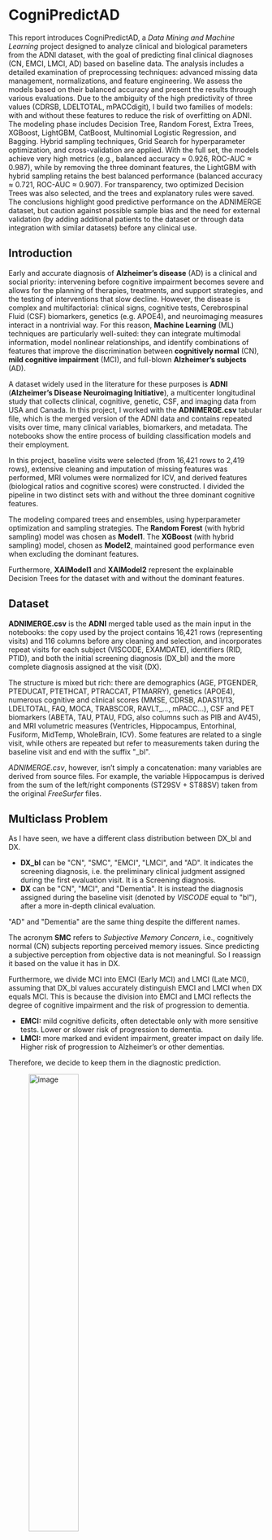 # CogniPredictAD
This report introduces CogniPredictAD, a *Data Mining and Machine Learning* project designed to analyze clinical and biological parameters from the ADNI dataset, with the goal of predicting final clinical diagnoses (CN, EMCI, LMCI, AD) based on baseline data.
The analysis includes a detailed examination of preprocessing techniques: advanced missing data management, normalizations, and feature engineering. We assess the models based on their balanced accuracy and present the results through various evaluations.
Due to the ambiguity of the high predictivity of three values (CDRSB, LDELTOTAL, mPACCdigit), I build two families of models: with and without these features to reduce the risk of overfitting on ADNI.
The modeling phase includes Decision Tree, Random Forest, Extra Trees, XGBoost, LightGBM, CatBoost, Multinomial Logistic Regression, and Bagging. Hybrid sampling techniques, Grid Search for hyperparameter optimization, and cross-validation are applied. With the full set, the models achieve very high metrics (e.g., balanced accuracy ≈ 0.926, ROC-AUC ≈ 0.987), while by removing the three dominant features, the LightGBM with hybrid sampling retains the best balanced performance (balanced accuracy ≈ 0.721, ROC-AUC ≈ 0.907). For transparency, two optimized Decision Trees was also selected, and the trees and explanatory rules were saved.
The conclusions highlight good predictive performance on the ADNIMERGE dataset, but caution against possible sample bias and the need for external validation (by adding additional patients to the dataset or through data integration with similar datasets) before any clinical use.


## Introduction
Early and accurate diagnosis of **Alzheimer’s disease** (AD) is a clinical and social priority: intervening before cognitive impairment becomes severe and allows for the planning of therapies, treatments, and support strategies, and the testing of interventions that slow decline. However, the disease is complex and multifactorial: clinical signs, cognitive tests, Cerebrospinal Fluid (CSF) biomarkers, genetics (e.g. APOE4), and neuroimaging measures interact in a nontrivial way. For this reason, **Machine Learning** (ML) techniques are particularly well-suited: they can integrate multimodal information, model nonlinear relationships, and identify combinations of features that improve the discrimination between **cognitively normal** (CN), **mild cognitive impairment** (MCI), and full-blown **Alzheimer’s subjects** (AD).

A dataset widely used in the literature for these purposes is **ADNI** (**Alzheimer’s Disease Neuroimaging Initiative**), a multicenter longitudinal study that collects clinical, cognitive, genetic, CSF, and imaging data from USA and Canada. In this project, I worked with the **ADNIMERGE.csv** tabular file, which is the merged version of the ADNI data and contains repeated visits over time, many clinical variables, biomarkers, and metadata. The notebooks show the entire process of building classification models and their employment.

In this project, baseline visits were selected (from 16,421 rows to 2,419 rows), extensive cleaning and imputation of missing features was performed, MRI volumes were normalized for ICV, and derived features (biological ratios and cognitive scores) were constructed. I divided the pipeline in two distinct sets with and without the three dominant cognitive features.

The modeling compared trees and ensembles, using hyperparameter optimization and sampling strategies. The **Random Forest** (with hybrid sampling) model was chosen as **Model1**. The **XGBoost** (with hybrid sampling) model, chosen as **Model2**, maintained good performance even when excluding the dominant features.

Furthermore, **XAIModel1** and **XAIModel2** represent the explainable Decision Trees for the dataset with and without the dominant features.


## Dataset
**ADNIMERGE.csv** is the **ADNI** merged table used as the main input in the notebooks: the copy used by the project contains 16,421 rows (representing visits) and 116 columns before any cleaning and selection, and incorporates repeat visits for each subject (VISCODE, EXAMDATE), identifiers (RID, PTID), and both the initial screening diagnosis (DX_bl) and the more complete diagnosis assigned at the visit (DX).

The structure is mixed but rich: there are demographics (AGE, PTGENDER, PTEDUCAT, PTETHCAT, PTRACCAT, PTMARRY), genetics (APOE4), numerous cognitive and clinical scores (MMSE, CDRSB, ADAS11/13, LDELTOTAL, FAQ, MOCA, TRABSCOR, RAVLT\_…, mPACC…), CSF and PET biomarkers (ABETA, TAU, PTAU, FDG, also columns such as PIB and AV45), and MRI volumetric measures (Ventricles, Hippocampus, Entorhinal, Fusiform, MidTemp, WholeBrain, ICV). Some features are related to a single visit, while others are repeated but refer to measurements taken during the baseline visit and end with the suffix "\_bl".

*ADNIMERGE.csv*, however, isn’t simply a concatenation: many variables are derived from source files. For example, the variable Hippocampus is derived from the sum of the left/right components (ST29SV + ST88SV) taken from the original *FreeSurfer* files.


## Multiclass Problem
As I have seen, we have a different class distribution between DX_bl and DX.
- **DX_bl** can be "CN", "SMC", "EMCI", "LMCI", and "AD". It indicates the screening diagnosis, i.e. the preliminary clinical judgment assigned during the first evaluation visit. It is a Screening diagnosis.
- **DX** can be "CN", "MCI", and "Dementia". It is instead the diagnosis assigned during the baseline visit (denoted by *VISCODE* equal to "bl"), after a more in-depth clinical evaluation.

"AD" and "Dementia" are the same thing despite the different names.

The acronym **SMC** refers to *Subjective Memory Concern*, i.e., cognitively normal (CN) subjects reporting perceived memory issues. Since predicting a subjective perception from objective data is not meaningful. So I reassign it based on the value it has in DX.

Furthermore, we divide MCI into EMCI (Early MCI) and LMCI (Late MCI), assuming that DX_bl values accurately distinguish EMCI and LMCI when DX equals MCI. This is because the division into EMCI and LMCI reflects the degree of cognitive impairment and the risk of progression to dementia.
- **EMCI:** mild cognitive deficits, often detectable only with more sensitive tests. Lower or slower risk of progression to dementia.
- **LMCI:** more marked and evident impairment, greater impact on daily life. Higher risk of progression to Alzheimer’s or other dementias.

Therefore, we decide to keep them in the diagnostic prediction.

<figure id="fig:pie-chart-dx" data-latex-placement="H">
<p><img src="doc/images/DX_pie_chart.png" style="width:48.0%" alt="image" />
<span id="fig:pie-chart-dx" data-label="fig:pie-chart-dx"></span></p>
</figure>

**Ultimately, our target variable will be a modified version of the *DX* column, which can now take on four values: "CN", "EMCI", "LMCI", and "AD." This makes our problem a multiclass problem.**


## Data Exploration
Explorations reveal that the dataset has 16,421 rows and 116 columns. However, these records represent the various visits, and we are only interested in the baseline ones. The dataset contains 2,419 useful patients (using "useful" means those who did not have a NULL baseline diagnosis) for the proposed problem.

Many columns contain significant percentages of missing cases. The diagnostic classes of the baseline sample are unbalanced, but not extremely unbalanced.

Demographic and risk analyses show bias in the ADNI sample. Ethnicity is heavily skewed toward white subjects, with high average levels of education, and many married individuals. There are more men than women, but overall the number is not disproportionate. All this, however, implies that models may perform worse on more heterogeneous clinical populations.

The *Data Exploration* was then divided into three parts:
1.  the preliminary data exploration of the raw dataset;
2.  the data exploration after splitting and preparing the actual dataset;
3.  the data exploration after Preprocessing to select the classification models.


## Data Preprocessing
We divided the *Preprocessing* into two phases.

In the first phase, which involved preparing the dataset, we performed all the transformations and cleaning operations that did not involve the risk of *data leakage*, applying them to the entire dataset before splitting it into training and testing.

In the second phase, however, we applied the transformations that could introduce data leakage exclusively to the training set, with the sole exception of imputing missing values: in this case, the *KNN* Imputer was trained on the training set and then used for both training and testing, to ensure consistency and avoid leakage. Preprocessing has in turn been divided into: *Data Cleaning*, *Data Transformation*, *Outlier Detection* and *Data Reduction*.

### Data Preparation
- **Selection of baseline visits only:** The first clinical-operational choice was to work only on baseline visits (VISCODE == "bl"), because the goal is to predict the diagnosis based on the information collected at the first visit;
- **SMC diagnosis management:** Records with *DX_bl* = SMC were realigned using the DX variable, but ultimately all have been classified as "CN". We already explained why in the reasons stated in the chapter "Multiclass Problem";
- **Consolidating bl columns:** Clean up duplicates and merge "baseline" values into "main" columns;
- **Error handling:** Deleted the row with RAVLT_perc_forgetting = -316.667 and RAVLT_forgetting = -19;
- **Text category cleaning (ethnicity, race, marriage):** String values standardized to improve readability and avoid inconsistencies;
- **Encoding of categorical variables:** One-hot encoding (PTETHCAT, PTMARRY), binary mapping (PTGENDER: Male=1, Female=0) and ordinal encoding for DX (CN=0, EMCI=1, LMCI=2, AD=3).
- **Preliminary Feature Reduction:** Removal of columns not relevant to the diagnosis;
- **Splitting train/test:** *Separation into training and test sets while avoiding leakage.*

### Data Cleaning
- **Handling missing values:** Identifying percentages of missing values and using KNN Imputer for continuous variables ;
- **Numeric Value Conversion:** Convert cognitive scales and age from float to int, correcting for approximations due to imputation or format errors.

### Data Transformation
- **Creation of new CSF metrics:** *TAU/ABETA* and *PTAU/ABETA* ratios more predictive than single measures according to the literature;
- **MRI normalization to ICV (Intracranial Volume):** Necessary to correct for differences due to gender and cranial size.

### Outlier Detection
- **Univariate Analysis:** use IQR and Z-score for each column to find outliers;
- **Multivariate Analysis:** Constructs groups (EcogPt, EcogSP, Neuropsych, MRI, MRI/ICV, CSF, CSF/ABETA, mPACC), applies *LOF* and *DBSCAN* to normalized data (*RobustScaler*). Only data points reported by both techniques and with a *LOF_score* greater than 2 are kept to flag them as "extreme";
- **Cleaning up problematic outliers:** Outliers with values that were clearly out of range and therefore deemed highly unlikely were replaced with the mean by class.

### Data Reduction
- **Removal of redundant features:** *ADAS11*, *ADASQ4*, *EcogPtTotal*, *EcogSPTotal*, *mPACCtrailsB*, and *TAU* were removed because they had a high correlation with other features and their informative value was low;
- **Attribute Subset Selection:** I apply four selection methods to the train: *Pearson correlation* (\|*r*\| ≥ 0.6), *mutual information* (top 25), *SelectKBest with Kruskal–Wallis H-test* (*k* = 25), and *Recursive Feature Elimination* (RFE with Random Forest). It combines the results by counting how many times each feature appears and retains those selected at least three times, plus other features deemed useful even though they were counted less frequently.

### Some Considerations
#### Correlation
The dataset contains groups of highly correlated variables (e.g., different neuropsychological scores, ECG components, and MRI volumetric measurements). Rather than eliminating them through aggressive reduction, I decided to retain them and rely on models that are intrinsically robust to correlation.
This choice was motivated by two main reasons:
1.  **Clinical interpretability:** Correlated variables can describe different facets of the same function or biomarker. Removing them would impoverish medical interpretation;
2.  **Complementary predictive value:** Even correlated measures may contain specific variance useful for distinguishing clinical subgroups.

#### Normalization
During the data preparation process, no global normalization or standardization was applied to all variables.
This choice was driven by one reason: I wanted to **preserve the clinical interpretability**. Maintaining variables in their original units facilitates the medical interpretation of the results and comparability with clinical reference values. Normalization would have made it more difficult to attribute direct clinical significance to the transformed values.

#### Binning
Binning was not applied because it would have reduced the useful information and discriminatory power of continuous variables. The models used already capture nonlinearities and thresholds, so prior discretization is unnecessary and could introduce artifacts.

#### Attributes Table
| **Attribute** | **Description** | **Category** |
|:---|:---|:---|
| DX | Clinical diagnosis at the time of visit: CN, SMC, EMCI, LMCI, AD | Diagnosis |
| AGE | Participant’s age at time of visit | Demographics |
| PTGENDER | Participant’s gender (Male/Female) | Demographics |
| PTEDUCAT | Years of formal education completed | Demographics |
| APOE4 | Number of APOE *ε*<!-- -->4 alleles (0, 1, or 2), a genetic risk factor for Alzheimer’s | Demographics |
| MMSE | Mini-Mental State Examination score (0–30, higher = better) | Clinical Scores |
| CDRSB | Clinical Dementia Rating - Sum of Boxes (0–18, higher = worse) | Clinical Scores |
| ADAS13 | ADAS-Cog 13-item total score (higher = worse) | Clinical Scores |
| LDELTOTAL | Logical Memory II delayed recall total score | Clinical Scores |
| FAQ | Functional Activities Questionnaire – functional impairment score | Clinical Scores |
| MOCA | Montreal Cognitive Assessment – global cognitive function (0–30) | Clinical Scores |
| TRABSCOR | Trail Making Test Part B – time in seconds (higher = worse) | Clinical Scores |
| RAVLT_immediate | RAVLT total immediate recall score (sum over 5 trials) | Clinical Scores |
| RAVLT_learning | Learning score (Trial 5 minus Trial 1 of RAVLT) | Clinical Scores |
| RAVLT_perc_forgetting |   Percent forgetting from RAVLT (higher = worse) | Clinical Scores |
| mPACCdigit | Modified Preclinical Alzheimer’s Cognitive Composite – Digit Symbol test | Composite Scores |
| EcogPtMem | Subject self-reported memory complaints (ECog) | ECogPT |
| EcogPtLang | Subject self-reported language difficulties (ECog) | ECogPT |
| EcogPtVisspat | Subject self-reported visuospatial difficulties (ECog) | ECogPT |
| EcogPtPlan | Subject self-reported planning difficulties (ECog) | ECogPT |
| EcogPtOrgan | Subject self-reported organizational issues (ECog) | ECogPT |
| EcogPtDivatt | Subject self-reported divided attention issues (ECog) | ECogPT |
| EcogSPMem | Informant-reported memory complaints (ECog) | ECogSP |
| EcogSPLang | Informant-reported language issues (ECog) | ECogSP |
| EcogSPVisspat | Informant-reported visuospatial issues (ECog) | ECogSP |
| EcogSPPlan | Informant-reported planning problems (ECog) | ECogSP |
| EcogSPOrgan | Informant-reported organization issues (ECog) | ECogSP |
| EcogSPDivatt | Informant-reported divided attention issues (ECog) | ECogSP |
| FDG | FDG PET SUVR – brain glucose metabolism | Biomarkers |
| PTAU/ABETA | CSF phosphorylated tau protein/A*β*<!-- -->42 ratio | Biomarkers |
| Hippocampus/ICV | Volume of hippocampus/Intracranial volume ratio from MRI | MRI |
| Entorhinal/ICV | Volume of the entorhinal cortex/Intracranial volume ratio from MRI | MRI |
| Fusiform/ICV | Fusiform gyrus volume/Intracranial volume ratio from MRI | MRI |
| MidTemp/ICV | Middle temporal gyrus volume/Intracranial volume ratio from MRI | MRI |
| Ventricles/ICV | Volume of ventricles/Intracranial volume ratio from MRI | MRI |
| WholeBrain/ICV | Whole brain volume/Intracranial volume ratio from MRI | MRI |

## Model Selection
The following classification algorithms were chosen:
1.  **Decision Tree:** This model constructs a series of "if → then" rules (split on individual features) to separate classes using a binary tree. Each leaf of the tree corresponds to a prediction. It was chosen because it is immediately interpretable (*XAI*);
2.  **Random Forest:** Builds many different decision trees on subsamples of the data and averages their predictions. This reduces variance compared to a single tree and improves robustness to noise, outliers, and collinearity;
3.  **Extra Trees:** Similar to Random Forest but chooses more random splits, increasing diversity among trees and often reducing overfitting on noisy features. It was tested to compare with Random Forest and evaluate whether increased randomness improved generalization across the dataset;
4.  **XGBoost:** A boosting algorithm that builds trees sequentially, each improving the errors of the previous one. It is highly efficient, regularized, and capable of capturing nonlinear interactions between variables, while also controlling overfitting;
5.  **LightGBM:** A gradient boosting implementation designed to be very fast and scalable. It uses techniques (leaf-wise splitting, binning) that make it particularly efficient on heterogeneous datasets;
6.  **CatBoost:** A boosting variant that natively handles categorical variables and has robust default hyperparameters to reduce overfitting. It is suitable for working with clinical data;
7.  **Multinomial Logistic Regression:** A linear model that estimates the probabilities of membership in each class using a linear combination of features. It requires feature standardization to function properly, which was ensured with StandardScaler in the pipeline. It was included as a simple and interpretable statistical baseline, useful for comparing whether the gain from complex models is consistent with a linear solution;
8.  **Bagging:** An ensemble approach that trains several models on different bootstrap samples drawn from the dataset, and then combines their outputs by averaging. The main effect is a reduction in model variance, leading to more stable predictions. It was selected because, in clinical datasets where variability and noise are substantial, bagging provides a straightforward way to assess how much predictive stability can be gained simply by aggregating multiple weak learners.


## Hyperparameter Selection and Hybrid Sampling
### Grid Search
To optimize the performance of the classifiers, a **Grid Search** procedure with layered cross-validation was adopted. Grid Search was chosen because it allows for a systematic and controlled exploration of the most relevant hyperparameters for each model, ensuring reproducibility and the ability to transparently compare the tested configurations.

### Hybrid Sampling
The dataset also presented a slight imbalance in diagnostic classes, as already discussed in the "Multiclass Problem" chapter.

To address this problem, a **Hybrid Sampling strategy** was applied, combining:

1.  **RUS** to reduce the number of instances in the majority classes, preventing the dataset from becoming excessively biased toward synthetic examples;

2.  **SMOTENC** to generate new synthetic examples of the minority classes, taking into account the mixed nature of the variables (continuous and categorical).

I kept the "old" dataset (the one obtained with Preprocessing) and the "new" one (the resampled one) and tried Hyperparameter Tuning on both.

### The problem with CDRSB, LDELTOTAL, and mPACCdigit
The cognitive scores *CDRSB*, *LDELTOTAL* and *mPACCdigit* show exceptionally high predictive power compared to the rest. While this may be advantageous in terms of model accuracy, it also raises the concern of feature dominance: **a small number of variables may disproportionately drive the predictions, while many others contribute minimally**. This imbalance can lead to a form of local overfitting, where **models appear highly effective on the ADNI dataset but lose performance when applied to more heterogeneous clinical populations or external data.**

**However, this assumption cannot be verified, as it is equally possible that these three variables are genuine strong predictors of Alzheimer’s diagnosis.**

So the issue does not reflect a weakness of the cognitive measures themselves, but rather the possibility of dataset bias: the strength of these predictors may be tied to the specific characteristics of ADNI rather than to generalizable diagnostic patterns.

To address this, the modeling strategy should consider two complementary approaches:

1.  building a predictive model that leverages these dominant variables;

2.  building an alternative model that excludes them.

Hybrid Sampling will be applied to both datasets and then I will compare whether the standard models or the resampled models performs better on the test set.

### Hyperparameter Optimization
In practice, I will end up with two models: one that can also use CDRSB, LDELTOTAL, and mPACCdigit, chosen from the standard and resampled models, and one that doesn’t use CDRSB, LDELTOTAL, and mPACCdigit, chosen from the standard and resampled models.

Therefore, I need to run four Grid Searches. For each model, a large set of hyperparameter configurations was defined to explore, often with thousands of possible combinations. Optimization was conducted through five-fold cross-validation, with different metrics depending on the scenario: *F1 Macro* when the most predictive variables were present, *Balanced Accuracy* in the most restrictive experiments, and *F1 Macro*.

*F1 Macro* assigns equal weight to each class and simultaneously punishes low precision or low recall. It is therefore suitable when a few strong features can "inflate" the accuracy without ensuring fairness between classes.

*Balanced Accuracy* is insensitive to prevalence and less dependent on precision. In the absence of dominant features, it directs the optimization to correctly retrieve all classes.

At the end of the Grid Search, the optimal parameters found for each model were used to instantiate the “final” versions of the classifiers and produce subsequent evaluations.


## Classification
### Building Models
From the Grid Search, the best estimators, their parameters, and scores were collected for each model. These best-estimators were saved and then retrained and evaluated via 5-fold cross-validation, which produced several reports (confusion matrices, per-class metrics, accuracy, balanced accuracy, and ROC-AUC) and repeated evaluations for stability.

So we built four models for each algorithm seen before: one unsampled with the three feature, one sampled with the three feature, one unsampled without the three feature and one sampled without the three feature.

### Explainability
A method is called to generate *SHAP* summary plots on each model.

**The three clinical scores dominate the explanations when present**.
SHAP plots calculated on models trained on the version with CDRSB, LDELTOTAL, and mPACCdigit clearly show that these three variables are the most important in absolute terms, far above the other features. The SHAP summary plots also highlight that the direction of the effect is consistent i.e., worse values for these scores bias the prediction toward more severe classes.

**When the three scores are removed**, biomarkers, demographics, and structural measures emerge.
In the graphs produced on the version without those three scores, the feature ranking changes: **MMSE, FAQ, MOCA, ADAS13, and EcogSPMem become extremely relevant**. Also relevant are CSF (TAU/ABETA or PTAU/ABETA ratio), APOE4, and some MRI measures normalized for ICV (e.g., Hippocampus/ICV, Ventricles/ICV, WholeBrain/ICV).

The tree diagrams and exported rule files highlight that Decision Trees separate classes using thresholds on a few features (often one of the three clinical scores when present, otherwise a combination of biomarkers and cognitive tests).

The rules are therefore easily interpretable and useful for communicating "if → then" statements to clinical staff.

The balancing effect (*hybrid sampling*) is visible in the importances and local explanations.
Comparing the plots for models with and without hybrid sampling shows a modest change in the ranking: **sampling tends to increase the relative importance of features that help identify less represented classes**.

### Results
We evaluated the newly built models on the train dataset, on 5-fold-cross validation and on test dataset. However, for the final evaluation I mainly relied on the explainability and the results of the test set through the following statistics: *Balanced Accuracy, F1 Score (macro), Accuracy, Precision (weighted), Recall (weighted), F1 Score (weighted), and ROC AUC (macro)*. The evaluation plots and confusion matrices are on the following pages, included with the evaluation tables of the statistics on the test dataset.

The following pages contain the graphs and tables that led to the final evaluation.

**The models ending with 1 were trained on the dataset with Hybrid Sampling, while those ending with 0 were not.**

**Although the models with CDRSB, LDELTOTAL, and mPACCdigit and those without CDRSB, LDELTOTAL, and mPACCdigit have the same names (e.g., XGBoost0, XGBoost1, ExtraTrees0, RandomForest1, and so on), they are actually distinct models born from distinct classifiers. Models with CDRSB, LDELTOTAL, and mPACCdigit are in the "results/all_models/1" folder, and those without are in the  
"results/all_models/2" folder.**

<figure id="fig:Evaluation with CDRSB, LDELTOTAL, and mPACCdigit" data-latex-placement="H">
<p><img src="doc/images/1_Evaluation.png" style="width:65.0%" alt="image" />
<span id="fig:Evaluation with CDRSB, LDELTOTAL, and mPACCdigit" data-label="fig:Evaluation with CDRSB, LDELTOTAL, and mPACCdigit"></span></p>
<figcaption>Evaluation of Balanced Accuracies with CDRSB, LDELTOTAL, and mPACCdigit (from folder results/all_models/1)</figcaption>
</figure>

<figure id="fig:Evaluation without CDRSB, LDELTOTAL, and mPACCdigit" data-latex-placement="H">
<p><img src="doc/images/2_Evaluation.png" style="width:65.0%" alt="image" />
<span id="fig:Evaluation without CDRSB, LDELTOTAL, and mPACCdigit" data-label="fig:Evaluation without CDRSB, LDELTOTAL, and mPACCdigit"></span></p>
<figcaption>Evaluation of Balanced Accuracies without CDRSB, LDELTOTAL, and mPACCdigit (from folder results/all_models/2)</figcaption>
</figure>

<figure id="fig:Confusion Matrix with CDRSB, LDELTOTAL, and mPACCdigit" data-latex-placement="H">
<p><img src="doc/images/1_Confusion_Matrix.png" style="width:100.0%" alt="image" />
<span id="fig:Confusion Matrix with CDRSB, LDELTOTAL, and mPACCdigit" data-label="fig:Confusion Matrix with CDRSB, LDELTOTAL, and mPACCdigit"></span></p>
<figcaption>Confusion Matrix with CDRSB, LDELTOTAL, and mPACCdigit (from folder results/all_models/1)</figcaption>
</figure>

<figure id="fig:Normalized Confusion Matrix with CDRSB, LDELTOTAL, and mPACCdigit" data-latex-placement="H">
<p><img src="doc/images/1_Confusion_Matrix_Normalized.png" style="width:100.0%" alt="image" />
<span id="fig:Normalized Confusion Matrix with CDRSB, LDELTOTAL, and mPACCdigit" data-label="fig:Normalized Confusion Matrix with CDRSB, LDELTOTAL, and mPACCdigit"></span></p>
<figcaption>Normalized Confusion Matrix with CDRSB, LDELTOTAL, and mPACCdigit (from folder results/all_models/1)</figcaption>
</figure>

<figure id="fig:Confusion Matrix without CDRSB, LDELTOTAL, and mPACCdigit" data-latex-placement="H">
<p><img src="doc/images/2_Confusion_Matrix.png" style="width:100.0%" alt="image" />
<span id="fig:Confusion Matrix without CDRSB, LDELTOTAL, and mPACCdigit" data-label="fig:Confusion Matrix without CDRSB, LDELTOTAL, and mPACCdigit"></span></p>
<figcaption>Confusion Matrix without CDRSB, LDELTOTAL, and mPACCdigit (from folder results/all_models/2)</figcaption>
</figure>

<figure id="fig:Normalized Confusion Matrix without CDRSB, LDELTOTAL, and mPACCdigit" data-latex-placement="H">
<p><img src="doc/images/2_Confusion_Matrix_Normalized.png" style="width:100.0%" alt="image" />
<span id="fig:Normalized Confusion Matrix without CDRSB, LDELTOTAL, and mPACCdigit" data-label="fig:Normalized Confusion Matrix without CDRSB, LDELTOTAL, and mPACCdigit"></span></p>
<figcaption>Normalized Confusion Matrix without CDRSB, LDELTOTAL, and mPACCdigit (from folder results/all_models/2)</figcaption>
</figure>

*M_L_R is for Multinomial_Logistic_Regression.*

**With CDRSB, LDELTOTAL, and mPACCdigit (from folder results/all_models/1)**
| Model           | Accuracy | Balanced Accuracy | Precision (weighted) | Recall (weighted) | F1 Score (weighted) | F1 Score (macro) | ROC AUC (macro) |
| --------------- | -------- | ----------------- | -------------------- | ----------------- | ------------------- | ---------------- | --------------- |
| Random\_Forest1 | 0.9256   | 0.9198            | 0.9271               | 0.9256            | 0.9258              | 0.9169           | 0.9865          |
| Extra\_Trees1   | 0.9236   | 0.9188            | 0.9250               | 0.9236            | 0.9240              | 0.9143           | 0.9862          |
| XGBoost0        | 0.9277   | 0.9168            | 0.9284               | 0.9277            | 0.9275              | 0.9180           | 0.9876          |
| Random\_Forest0 | 0.9298   | 0.9163            | 0.9310               | 0.9298            | 0.9294              | 0.9205           | 0.9839          |
| XGBoost1        | 0.9236   | 0.9153            | 0.9244               | 0.9236            | 0.9237              | 0.9138           | 0.9868          |
| Extra\_Trees0   | 0.9236   | 0.9132            | 0.9240               | 0.9236            | 0.9236              | 0.9136           | 0.9884          |
| CatBoost1       | 0.9194   | 0.9128            | 0.9205               | 0.9194            | 0.9197              | 0.9102           | 0.9875          |
| LightGBM1       | 0.9194   | 0.9116            | 0.9202               | 0.9194            | 0.9195              | 0.9095           | 0.9871          |
| CatBoost0       | 0.9215   | 0.9090            | 0.9219               | 0.9215            | 0.9212              | 0.9108           | 0.9887          |
| LightGBM0       | 0.9194   | 0.9048            | 0.9207               | 0.9194            | 0.9189              | 0.9075           | 0.9843          |
| Bagging0        | 0.9194   | 0.9041            | 0.9224               | 0.9194            | 0.9192              | 0.9079           | 0.9844          |
| Bagging1        | 0.9050   | 0.8953            | 0.9062               | 0.9050            | 0.9053              | 0.8930           | 0.9835          |
| Decision\_Tree1 | 0.8988   | 0.8930            | 0.9015               | 0.8988            | 0.8995              | 0.8862           | 0.9803          |
| M\_L\_R1        | 0.8781   | 0.8731            | 0.8831               | 0.8781            | 0.8785              | 0.8629           | 0.9806          |
| Decision\_Tree0 | 0.8760   | 0.8722            | 0.8813               | 0.8760            | 0.8771              | 0.8615           | 0.9746          |
| M\_L\_R0        | 0.8740   | 0.8720            | 0.8811               | 0.8740            | 0.8748              | 0.8598           | 0.9815          |


**Without CDRSB, LDELTOTAL, and mPACCdigit (from folder results/all_models/2)**
| Model           | Accuracy | Balanced Accuracy | Precision (weighted) | Recall (weighted) | F1 Score (weighted) | F1 Score (macro) | ROC AUC (macro) |
| --------------- | -------- | ----------------- | -------------------- | ----------------- | ------------------- | ---------------- | --------------- |
| XGBoost1        | 0.7355   | 0.7210            | 0.7458               | 0.7355            | 0.7392              | 0.7172           | 0.9071          |
| Extra\_Trees0   | 0.7376   | 0.7172            | 0.7383               | 0.7376            | 0.7368              | 0.7140           | 0.9093          |
| LightGBM1       | 0.7252   | 0.7163            | 0.7400               | 0.7252            | 0.7301              | 0.7098           | 0.9081          |
| Extra\_Trees1   | 0.7190   | 0.7064            | 0.7285               | 0.7190            | 0.7211              | 0.6988           | 0.9068          |
| Bagging1        | 0.7252   | 0.7059            | 0.7282               | 0.7252            | 0.7258              | 0.7043           | 0.9038          |
| M\_L\_R0        | 0.7190   | 0.6999            | 0.7188               | 0.7190            | 0.7172              | 0.6970           | 0.9071          |
| XGBoost0        | 0.7397   | 0.6990            | 0.7287               | 0.7397            | 0.7314              | 0.7033           | 0.9126          |
| Random\_Forest0 | 0.7169   | 0.6972            | 0.7173               | 0.7169            | 0.7159              | 0.6919           | 0.9053          |
| M\_L\_R1        | 0.7087   | 0.6959            | 0.7160               | 0.7087            | 0.7093              | 0.6900           | 0.9037          |
| CatBoost1       | 0.7066   | 0.6930            | 0.7180               | 0.7066            | 0.7106              | 0.6894           | 0.9092          |
| Random\_Forest1 | 0.7025   | 0.6869            | 0.7116               | 0.7025            | 0.7045              | 0.6809           | 0.9040          |
| LightGBM0       | 0.7293   | 0.6821            | 0.7127               | 0.7293            | 0.7152              | 0.6827           | 0.9123          |
| Bagging0        | 0.7231   | 0.6738            | 0.7138               | 0.7231            | 0.7131              | 0.6824           | 0.9040          |
| CatBoost0       | 0.7231   | 0.6734            | 0.7089               | 0.7231            | 0.7101              | 0.6786           | 0.9093          |
| Decision\_Tree1 | 0.6405   | 0.6521            | 0.6881               | 0.6405            | 0.6522              | 0.6357           | 0.8567          |
| Decision\_Tree0 | 0.6612   | 0.6464            | 0.6904               | 0.6612            | 0.6726              | 0.6547           | 0.8380          |



### Final Decision
For the dataset containing the three highly predictive cognitive scores (CDRSB, LDELTOTAL, mPACCdigit), ***Random_Forest1*** (**the RF trained with the hybrid sampling strategy**) was chosen as the main model, and ***Decision_Tree1*** (**the version with sampling**) was chosen as the reference XAI model. This choice is motivated by very high test metrics (balanced accuracy, F1, ROC-AUC) that show the best sensitive tradeoff between classes.
**Model1.pkl and XAIModel1.pkl are respectively Random_Forest1 and Decision_Tree1.**

For the dataset where those three cognitive scores were removed, the model that maintained the best performance was ***XGBoost1*** (XGBoost with hybrid sampling), and, again, ***Decision_Tree1*** was chosen as the XAIModel (the version built on the dataset without the three scores). This selection also comes from comparing the metrics on the test set.
**Model2.pkl and XAIModel2.pkl are respectively XGBoost1 and Decision_Tree1.**

## Conclusions
### Real World Applications
A CogniPredictAD application (in main.py) has been developed with customtkinter that allows you to select one of four previously saved models (Model1.pkl, Model2.pkl, XAIModel1.pkl, and XAIModel2.pkl), manually enter a set of clinical and cognitive measures, obtain a diagnostic prediction (labels 0, 1, 2, or 3 for CN, EMCI, LMCI, and AD, respectively), and display it. The user can confirm or dispute the diagnosis: both actions add a line to the data/NEWADNIMERGE.csv file (creating a folder/file if necessary), while an “Undo Last” command cancels the last saved entry. This application can be used by clinicians to collect data, evaluate prediction models, and ultimately help establish a diagnosis.

### Final Considerations
One of the main limitations of the dataset is that, after filtering for baseline visits with non-zero diagnoses, only 2,419 patients remain, a size that limits the ability to generalize the results to external populations. While these metrics showed very high performance on the test set (for Model 1: Balanced Accuracy = 0.9198, F1 macro = 0.9169, ROC AUC (macro) = 0.9865), these metrics should be interpreted with caution.
Furthermore, three cognitive scores (CDRSB, LDELTOTAL, and mPACCdigit) provide a very strong diagnostic signal in this dataset: their presence largely explains the high effectiveness of Model 1 (Random Forest), while their removal leads to significantly lower metrics and a different distribution of important features, with XGBoost proving to be the best classifier in the pipeline without these variables. For these reasons, interpretable models (XAIModel1 and XAIModel2) and an alternative pipeline (Model2 and XAIModel2) that exclude the three scores were developed to assess the robustness and clinical plausibility of the predictions.
Furthermore, many columns have missing values, and the missingness pattern is often not *Missing Completely At Random*. In fact, CSF and PET values are more often missing in healthy subjects or at certain visits. For example, *ABETA*, *TAU*, and *PTAU* have many missing values and are not so irrelevant in the diagnosis of Alzheimer’s disease. This forces us to impute *NULL* values and potentially increase noise in the dataset.
Despite size limitations, the reliance on a few highly predictive cognitive scores, and the large amount of *NULL* values, the study retains methodological value and potential for application. The models can be useful as support tools (for example, risk stratification, imputation of missing diagnoses, or prioritized screening), not as a substitute for clinical assessment. Their use must be subject to external validation, calibration of the operating thresholds and post-deploy monitoring.

### Improvements for Future Works
To improve the study, increasing the size and variability of the data is a priority: integrating future ADNI4 entries into ADNIMERGE and, if possible, compatible external cohorts would increase statistical power and generalizability.
In this context, we could also introduce a new feature that identifies patients based on their geographic area of origin. Since ADNI participants are from the United States and Canada, their area would be classified as North America. If, for example, we were able to integrate a European dataset compatible with ADNI for predicting Alzheimer’s disease, we could analyze whether geographic area affects the likelihood of developing the disease. This approach could open the way to new and interesting lines of research.
It is also essential to harmonize the variables (mapping and units for imaging) and enrich the database with complementary modalities (genetics, PET, blood biomarkers) and longitudinal information, thus reducing reliance on a few cognitive scores.
However, CogniPredictAD is already a good support tool for doctors in helping with the diagnosis of Alzheimer’s.



